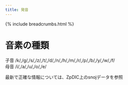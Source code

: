 ```yaml
---
title: 発音
---
```

{% include breadcrumbs.html %}
# 音素の種類
子音 /k/,/g/,/s/,/z/,/t/,/d/,/n/,/h/,/m/,/r/,/p/,/b/,/y/,/w/,/f/  
母音 /i/,/a/,/u/,/o/,/e/  

最新で正確な情報については、ZpDIC上のsnojデータを参照
